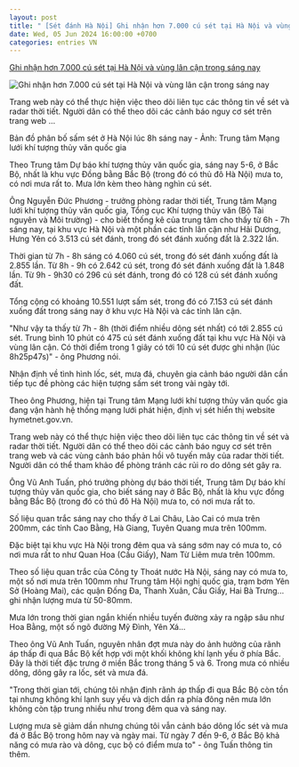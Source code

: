 ```yaml
---
layout: post
title: " [Sét đánh Hà Nội] Ghi nhận hơn 7.000 cú sét tại Hà Nội và vùng lân cận trong sáng nay"
date: Wed, 05 Jun 2024 16:00:00 +0700
categories: entries VN
---
```

[Ghi nhận hơn 7.000 cú sét tại Hà Nội và vùng lân cận trong sáng nay](https://tuoitre.vn/ghi-nhan-hon-7-000-cu-set-tai-ha-noi-va-vung-lan-can-trong-sang-nay-2024060510410415.htm)

![Ghi nhận hơn 7.000 cú sét tại Hà Nội và vùng lân cận trong sáng nay](https://cdn1.tuoitre.vn/zoom/600_315/471584752817336320/2024/6/5/sam-set-anh-minh-hoa-reuters-17175717115361289426241-0-18-326-641-crop-1717571720418441871448.png)

Trang web này có thể thực hiện việc theo dõi liên tục các thông tin về sét và radar thời tiết. Người dân có thể theo dõi các cảnh báo nguy cơ sét trên trang web ...

Bản đồ phân bố sấm sét ở Hà Nội lúc 8h sáng nay - Ảnh: Trung tâm Mạng lưới khí tượng thủy văn quốc gia

Theo Trung tâm Dự báo khí tượng thủy văn quốc gia, sáng nay 5-6, ở Bắc Bộ, nhất là khu vực Đồng bằng Bắc Bộ (trong đó có thủ đô Hà Nội) mưa to, có nơi mưa rất to. Mưa lớn kèm theo hàng nghìn cú sét.

Ông Nguyễn Đức Phương - trưởng phòng radar thời tiết, Trung tâm Mạng lưới khí tượng thủy văn quốc gia, Tổng cục Khí tượng thủy văn (Bộ Tài nguyên và Môi trường) - cho biết thống kê của trung tâm cho thấy từ 6h - 7h sáng nay, tại khu vực Hà Nội và một phần các tỉnh lân cận như Hải Dương, Hưng Yên có 3.513 cú sét đánh, trong đó sét đánh xuống đất là 2.322 lần.

Thời gian từ 7h - 8h sáng có 4.060 cú sét, trong đó sét đánh xuống đất là 2.855 lần. Từ 8h - 9h có 2.642 cú sét, trong đó sét đánh xuống đất là 1.848 lần. Từ 9h - 9h30 có 296 cú sét đánh, trong đó có 128 cú sét đánh xuống đất.

Tổng cộng có khoảng 10.551 lượt sấm sét, trong đó có 7.153 cú sét đánh xuống đất trong sáng nay ở khu vực Hà Nội và các tỉnh lân cận.

"Như vậy ta thấy từ 7h - 8h (thời điểm nhiều dông sét nhất) có tới 2.855 cú sét. Trung bình 10 phút có 475 cú sét đánh xuống đất tại khu vực Hà Nội và vùng lân cận. Có thời điểm trong 1 giây có tới 10 cú sét được ghi nhận (lúc 8h25p47s)" - ông Phương nói.

Nhận định về tình hình lốc, sét, mưa đá, chuyên gia cảnh báo người dân cần tiếp tục đề phòng các hiện tượng sấm sét trong vài ngày tới.

Theo ông Phương, hiện tại Trung tâm Mạng lưới khí tượng thủy văn quốc gia đang vận hành hệ thống mạng lưới phát hiện, định vị sét hiển thị website hymetnet.gov.vn.

Trang web này có thể thực hiện việc theo dõi liên tục các thông tin về sét và radar thời tiết. Người dân có thể theo dõi các cảnh báo nguy cơ sét trên trang web và các vùng cảnh báo phản hồi vô tuyến mây của radar thời tiết. Người dân có thể tham khảo để phòng tránh các rủi ro do dông sét gây ra.

Ông Vũ Anh Tuấn, phó trưởng phòng dự báo thời tiết, Trung tâm Dự báo khí tượng thủy văn quốc gia, cho biết sáng nay ở Bắc Bộ, nhất là khu vực đồng bằng Bắc Bộ (trong đó có thủ đô Hà Nội) mưa to, có nơi mưa rất to.

Số liệu quan trắc sáng nay cho thấy ở Lai Châu, Lào Cai có mưa trên 200mm, các tỉnh Cao Bằng, Hà Giang, Tuyên Quang mưa trên 100mm.

Đặc biệt tại khu vực Hà Nội trong đêm qua và sáng sớm nay có mưa to, có nơi mưa rất to như Quan Hoa (Cầu Giấy), Nam Từ Liêm mưa trên 100mm.

Theo số liệu quan trắc của Công ty Thoát nước Hà Nội, sáng nay có mưa to, một số nơi mưa trên 100mm như Trung tâm Hội nghị quốc gia, trạm bơm Yên Sở (Hoàng Mai), các quận Đống Đa, Thanh Xuân, Cầu Giấy, Hai Bà Trưng... ghi nhận lượng mưa từ 50-80mm.

Mưa lớn trong thời gian ngắn khiến nhiều tuyến đường xảy ra ngập sâu như Hoa Bằng, một số ngõ đường Mỹ Đình, Yên Xá...

Theo ông Vũ Anh Tuấn, nguyên nhân đợt mưa này do ảnh hưởng của rãnh áp thấp đi qua Bắc Bộ kết hợp với một khối không khí lạnh yếu ở phía Bắc. Đây là thời tiết đặc trưng ở miền Bắc trong tháng 5 và 6. Trong mưa có nhiều dông, dông gây ra lốc, sét và mưa đá.

"Trong thời gian tới, chúng tôi nhận định rãnh áp thấp đi qua Bắc Bộ còn tồn tại nhưng không khí lạnh suy yếu và dịch dần ra phía đông nên mưa lớn không còn tập trung nhiều như trong đêm qua và sáng nay.

Lượng mưa sẽ giảm dần nhưng chúng tôi vẫn cảnh báo dông lốc sét và mưa đá ở Bắc Bộ trong hôm nay và ngày mai. Từ ngày 7 đến 9-6, ở Bắc Bộ khả năng có mưa rào và dông, cục bộ có điểm mưa to" - ông Tuấn thông tin thêm.

